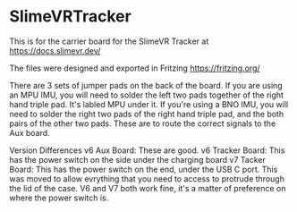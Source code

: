 # SlimeVRTracker

This is for the carrier board for the SlimeVR Tracker at https://docs.slimevr.dev/

The files were designed and exported in Fritzing https://fritzing.org/

There are 3 sets of jumper pads on the back of the board. If you are using an MPU IMU, you will need to solder the left two pads together of the right hand triple pad. It's labled MPU under it. If you're using a BNO IMU, you will need to solder the right two pads of the right hand triple pad, and the both pairs of the other two pads. These are to route the correct signals to the Aux board.


Version Differences
v6 Aux Board: These are good. 
v6 Tracker Board: This has the power switch on the side under the charging board
v7 Tacker Board: This has the power switch on the end, under the USB C port. This was moved to allow evrything that you need to access to protrude through the lid of the case. V6 and V7 both work fine, it's a matter of preference on where the power switch is.

